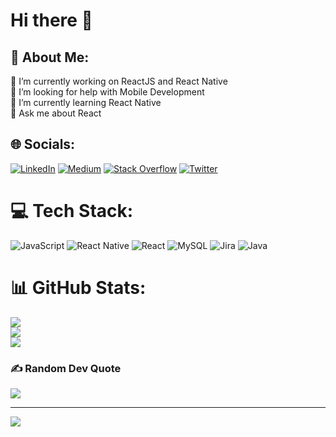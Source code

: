 # Hi there 👋
## 💫 About Me:
🔭 I’m currently working on ReactJS and React Native<br>🤝 I’m looking for help with Mobile Development<br>🌱 I’m currently learning React Native <br> 💬 Ask me about React


## 🌐 Socials:
[![LinkedIn](https://img.shields.io/badge/LinkedIn-%230077B5.svg?logo=linkedin&logoColor=white)](https://linkedin.com/in/https://www.linkedin.com/in/yakupkok) [![Medium](https://img.shields.io/badge/Medium-12100E?logo=medium&logoColor=white)](https://medium.com/@https://medium.com/@yakupcia) [![Stack Overflow](https://img.shields.io/badge/-Stackoverflow-FE7A16?logo=stack-overflow&logoColor=white)](https://stackoverflow.com/users/22748871) [![Twitter](https://img.shields.io/badge/Twitter-%231DA1F2.svg?logo=Twitter&logoColor=white)](https://twitter.com/https://twitter.com/yakupcia) 

# 💻 Tech Stack:
![JavaScript](https://img.shields.io/badge/javascript-%23323330.svg?style=for-the-badge&logo=javascript&logoColor=%23F7DF1E) ![React Native](https://img.shields.io/badge/react_native-%2320232a.svg?style=for-the-badge&logo=react&logoColor=%2361DAFB) ![React](https://img.shields.io/badge/react-%2320232a.svg?style=for-the-badge&logo=react&logoColor=%2361DAFB) ![MySQL](https://img.shields.io/badge/mysql-%2300000f.svg?style=for-the-badge&logo=mysql&logoColor=white) ![Jira](https://img.shields.io/badge/jira-%230A0FFF.svg?style=for-the-badge&logo=jira&logoColor=white) ![Java](https://img.shields.io/badge/java-%23ED8B00.svg?style=for-the-badge&logo=openjdk&logoColor=white)
# 📊 GitHub Stats:
![](https://github-readme-stats.vercel.app/api?username=yakupcia&theme=react&hide_border=false&include_all_commits=false&count_private=false)<br/>
![](https://github-readme-streak-stats.herokuapp.com/?user=yakupcia&theme=react&hide_border=false)<br/>
![](https://github-readme-stats.vercel.app/api/top-langs/?username=yakupcia&theme=react&hide_border=false&include_all_commits=false&count_private=false&layout=compact)

### ✍️ Random Dev Quote
![](https://quotes-github-readme.vercel.app/api?type=horizontal&theme=radical)

---
[![](https://visitcount.itsvg.in/api?id=yakupcia&icon=0&color=1)](https://visitcount.itsvg.in)

<!-- Proudly created with GPRM ( https://gprm.itsvg.in ) -->
